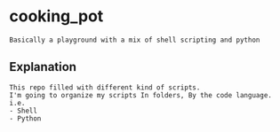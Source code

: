 # cooking_pot
    Basically a playground with a mix of shell scripting and python 

## Explanation 
    This repo filled with different kind of scripts.
    I'm going to organize my scripts In folders, By the code language. 
    i.e.
    - Shell
    - Python


